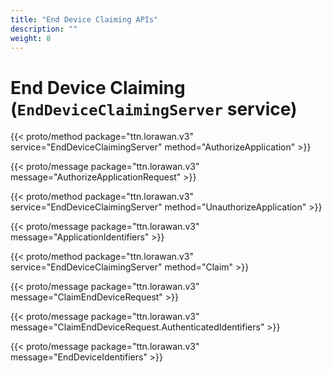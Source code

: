 ```yaml
---
title: "End Device Claiming APIs"
description: ""
weight: 8
---
```


# End Device Claiming (`EndDeviceClaimingServer` service)

{{< proto/method package="ttn.lorawan.v3" service="EndDeviceClaimingServer" method="AuthorizeApplication" >}}

{{< proto/message package="ttn.lorawan.v3" message="AuthorizeApplicationRequest" >}}

{{< proto/method package="ttn.lorawan.v3" service="EndDeviceClaimingServer" method="UnauthorizeApplication" >}}

{{< proto/message package="ttn.lorawan.v3" message="ApplicationIdentifiers" >}}

{{< proto/method package="ttn.lorawan.v3" service="EndDeviceClaimingServer" method="Claim" >}}

{{< proto/message package="ttn.lorawan.v3" message="ClaimEndDeviceRequest" >}}

{{< proto/message package="ttn.lorawan.v3" message="ClaimEndDeviceRequest.AuthenticatedIdentifiers" >}}

{{< proto/message package="ttn.lorawan.v3" message="EndDeviceIdentifiers" >}}

